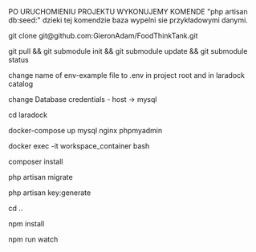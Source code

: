PO URUCHOMIENIU PROJEKTU WYKONUJEMY KOMENDE "php artisan db:seed:" dzieki tej komendzie baza wypelni sie przykładowymi danymi.


<p>git clone git@github.com:GieronAdam/FoodThinkTank.git</p>
<p>git pull && git submodule init && git submodule update && git submodule status</p>
<p>change name of env-example file to .env in project root and in laradock catalog</p>
<p>change Database credentials - host -> mysql</p>
<p>cd laradock</p>
<p>docker-compose up mysql nginx phpmyadmin</p>
<p>docker exec -it workspace_container bash</p>
<p>composer install</p>
<p>php artisan migrate </p>
<p>php artisan key:generate</p>
<p>cd ..</p>
<p>npm install</p>
<p>npm run watch</p>

